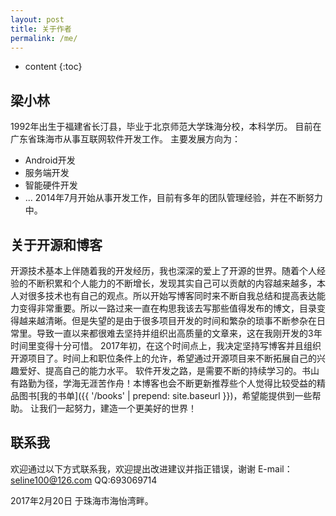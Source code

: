 ```yaml
---
layout: post
title: 关于作者
permalink: /me/
---
```


* content
{:toc}


梁小林
-----------------------------------------------------------------

1992年出生于福建省长汀县，毕业于北京师范大学珠海分校，本科学历。
目前在广东省珠海市从事互联网软件开发工作。
主要发展方向为：
+ Android开发
+ 服务端开发
+ 智能硬件开发
+ ...
2014年7月开始从事开发工作，目前有多年的团队管理经验，并在不断努力中。

关于开源和博客
-----------------------------------------------------------------
开源技术基本上伴随着我的开发经历，我也深深的爱上了开源的世界。随着个人经验的不断积累和个人能力的不断增长，发现其实自己可以贡献的内容越来越多，本人对很多技术也有自己的观点。所以开始写博客同时来不断自我总结和提高表达能力变得非常重要。所以一路过来一直在构思我该去写那些值得发布的博文，目录变得越来越清晰。但是失望的是由于很多项目开发的时间和繁杂的琐事不断参杂在日常里。导致一直以来都很难去坚持并组织出高质量的文章来，这在我刚开发的3年时间里变得十分可惜。
2017年初，在这个时间点上，我决定坚持写博客并且组织开源项目了。时间上和职位条件上的允许，希望通过开源项目来不断拓展自己的兴趣爱好、提高自己的能力水平。
软件开发之路，是需要不断的持续学习的。书山有路勤为径，学海无涯苦作舟！本博客也会不断更新推荐些个人觉得比较受益的精品图书[我的书单]({{ '/books' | prepend: site.baseurl }})，希望能提供到一些帮助。
让我们一起努力，建造一个更美好的世界！

联系我
-----------------------------------------------------------------
欢迎通过以下方式联系我，欢迎提出改进建议并指正错误，谢谢
E-mail：seline100@126.com
QQ:693069714


2017年2月20日 于珠海市海怡湾畔。                  